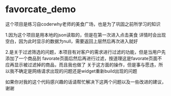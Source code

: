 # favorcate_demo
这个项目是练习自coderwhy老师的美食广场，也是为了巩固之前所学习的知识






1.因为这个项目是用本地的json读取的，但是在第一次进入点击美食
详情时会出现空白，因为此时显示的数据为null，需要返回上层然后再次进入就好

2.是关于过滤筛选的问题，本项目有对客户的需求进行过滤的功能，但是当用户先添加了一个商品到
favorate页面后然后再进行过滤，按道理这是favorate页面不应再显示被过滤掉的商品，而且我也做了
关于这方面的操作，但是事与愿违，所以我不确定是网络请求出现的问题还是widget重新build出现的问题

如果你对我的这个代码感兴趣的话请帮忙解决下这两个问题以及一些改进的建议，谢谢
